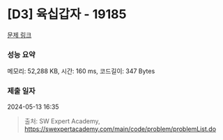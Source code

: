 # [D3] 육십갑자 - 19185 

[문제 링크](https://swexpertacademy.com/main/code/problem/problemDetail.do?contestProbId=AYzIZNkq-v4DFAQ9) 

### 성능 요약

메모리: 52,288 KB, 시간: 160 ms, 코드길이: 347 Bytes

### 제출 일자

2024-05-13 16:35



> 출처: SW Expert Academy, https://swexpertacademy.com/main/code/problem/problemList.do